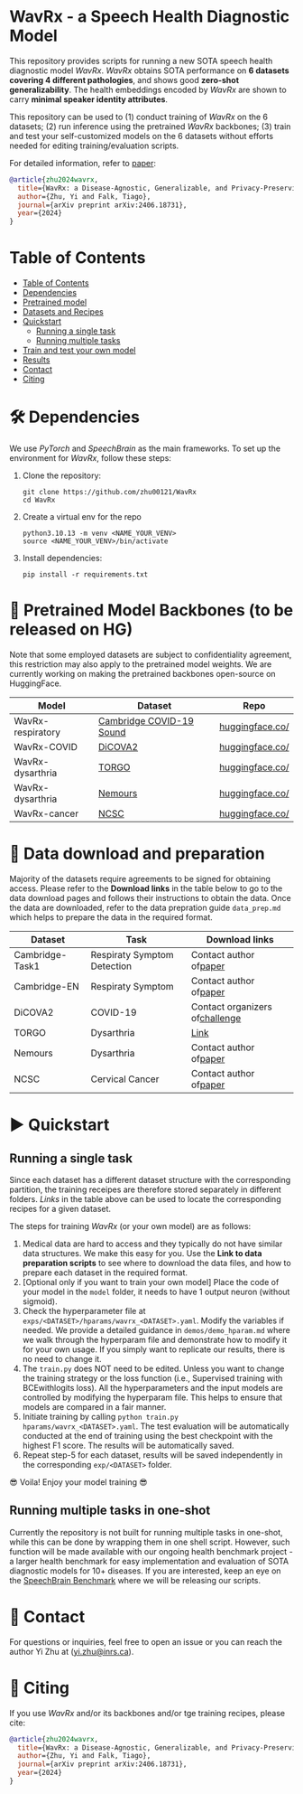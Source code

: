 <!-- <p align="center">
  <img src="WavRx_logo.png" alt="WavRx logo" width=200/>
</p> -->

# WavRx - a Speech Health Diagnostic Model

This repository provides scripts for running a new SOTA speech health diagnostic model *WavRx*. *WavRx* obtains SOTA performance on **6 datasets covering 4 different pathologies**, and shows good **zero-shot generalizability**. The health embeddings encoded by *WavRx* are shown to carry **minimal speaker identity attributes**.

This repository can be used to (1) conduct training of *WavRx* on the 6 datasets; (2) run inference using the pretrained *WavRx* backbones; (3) train and test your self-customized models on the 6 datasets without efforts needed for editing training/evaluation scripts.

For detailed information, refer to [paper](https://arxiv.org/abs/2406.18731):

```bibtex
@article{zhu2024wavrx,
  title={WavRx: a Disease-Agnostic, Generalizable, and Privacy-Preserving Speech Health Diagnostic Model},
  author={Zhu, Yi and Falk, Tiago},
  journal={arXiv preprint arXiv:2406.18731},
  year={2024}
}
```

# Table of Contents

- [Table of Contents](#table-of-contents)
- [Dependencies](#-dependencies)
- [Pretrained model](#-pretrained-model)
- [Datasets and Recipes](#-Datasets-and-Recipes)
- [Quickstart](#-quickstart)
  - [Running a single task](#Running-a-single-task)
  - [Running multiple tasks](#Runnin-multiple-tasks)
- [Train and test your own model](#-Train-and-test-your-own-model)
- [Results](#-results)
- [Contact](#-contact)
- [Citing](#-citing)

# 🛠️ Dependencies

We use *PyTorch* and *SpeechBrain* as the main frameworks. To set up the environment for *WavRx*, follow these steps:

1. Clone the repository:
   ```shell
   git clone https://github.com/zhu00121/WavRx
   cd WavRx
   ```
2. Create a virtual env for the repo
   ```
   python3.10.13 -m venv <NAME_YOUR_VENV>
   source <NAME_YOUR_VENV>/bin/activate
   ```
3. Install dependencies:
   ```
   pip install -r requirements.txt
   ```

# 🌟 Pretrained Model Backbones (to be released on HG)

Note that some employed datasets are subject to confidentiality agreement, this restriction may also apply to the pretrained model weights. We are currently working on making the pretrained backbones open-source on HuggingFace.

| **Model**   | **Dataset**         | **Repo**                          |
| ----------------- | ------------------------- | --------------------------------------- |
| WavRx-respiratory | [Cambridge COVID-19 Sound]() | [huggingface.co/](https://huggingface.co/) |
| WavRx-COVID       | [DiCOVA2]()                  | [huggingface.co/](https://huggingface.co/) |
| WavRx-dysarthria  | [TORGO]()                    | [huggingface.co/](https://huggingface.co/) |
| WavRx-dysarthria  | [Nemours]()                  | [huggingface.co/](https://huggingface.co/) |
| WavRx-cancer      | [NCSC]()                     | [huggingface.co/](https://huggingface.co/) |

# 👷 Data download and preparation

Majority of the datasets require agreements to be signed for obtaining access. Please refer to the **Download links** in the table below to go to the data download pages and follows their instructions to obtain the data. Once the data are downloaded, refer to the data prepration guide `data_prep.md` which helps to prepare the data in the required format.

| **Dataset** | **Task**              | **Download links**                                                                        |
| ----------------- | --------------------------- | ----------------------------------------------------------------------------------------------- |
| Cambridge-Task1   | Respiraty Symptom Detection | Contact author of[paper](https://www.covid-19-sounds.org/en/blog/neurips_dataset.html)             |
| Cambridge-EN      | Respiraty Symptom           | Contact author of[paper](https://www.covid-19-sounds.org/en/blog/neurips_dataset.html)             |
| DiCOVA2           | COVID-19                    | Contact organizers of[challenge](https://dicovachallenge.github.io/#home)                          |
| TORGO             | Dysarthria                  | [Link](https://www.cs.toronto.edu/~complingweb/data/TORGO/torgo.html)                              |
| Nemours           | Dysarthria                  | Contact author of[paper](https://ieeexplore.ieee.org/abstract/document/608020)                     |
| NCSC              | Cervical Cancer             | Contact author of[paper](https://www.isca-archive.org/interspeech_2012/schuller12_interspeech.pdf) |

# ▶️ Quickstart

## Running a single task

Since each dataset has a different dataset structure with the corresponding partition, the training receipes are therefore stored separately in different folders. *Links* in the table above can be used to locate the corresponding recipes for a given dataset.

The steps for training *WavRx* (or your own model) are as follows:

1. Medical data are hard to access and they typically do not have similar data structures. We make this easy for you. Use the **Link to data preparation scripts** to see where to download the data files, and how to prepare each dataset in the required format.
2. [Optional only if you want to train your own model] Place the code of your model in the ``model`` folder, it needs to have 1 output neuron (without sigmoid).
3. Check the hyperparameter file at ``exps/<DATASET>/hparams/wavrx_<DATASET>.yaml``. Modify the variables if needed. We provide a detailed guidance in ``demos/demo_hparam.md`` where we walk through the hyperparam file and demonstrate how to modify it for your own usage. If you simply want to replicate our results, there is no need to change it.
4. The ``train.py`` does NOT need to be edited. Unless you want to change the training strategy or the loss function (i.e., Supervised training with BCEwithlogits loss). All the hyperparameters and the input models are controlled by modifying the hyperparam file. This helps to ensure that models are compared in a fair manner.
5. Initiate training by calling ``python train.py hparams/wavrx_<DATASET>.yaml``. The test evaluation will be automatically conducted at the end of training using the best checkpoint with the highest F1 score. The results will be automatically saved.
6. Repeat step-5 for each dataset, results will be saved independently in the corresponding `exp/<DATASET>` folder.

😎 Voila! Enjoy your model training 😎

## Running multiple tasks in one-shot

Currently the repository is not built for running multiple tasks in one-shot, while this can be done by wrapping them in one shell script. However, such function will be made available with our ongoing health benchmark project - a larger health benchmark for easy implementation and evaluation of SOTA diagnostic models for 10+ diseases. If you are interested, keep an eye on the [SpeechBrain Benchmark](https://github.com/speechbrain/benchmarks) where we will be releasing our scripts.

# 📧 Contact

For questions or inquiries, feel free to open an issue or you can reach the author Yi Zhu at ([yi.zhu@inrs.ca](mailto:yi.zhu@inrs.ca)).

<!-- ############################################################################################################### -->

# 📖 Citing

If you use *WavRx* and/or its backbones and/or tge training recipes, please cite:

```bibtex
@article{zhu2024wavrx,
  title={WavRx: a Disease-Agnostic, Generalizable, and Privacy-Preserving Speech Health Diagnostic Model},
  author={Zhu, Yi and Falk, Tiago},
  journal={arXiv preprint arXiv:2406.18731},
  year={2024}
}
```
